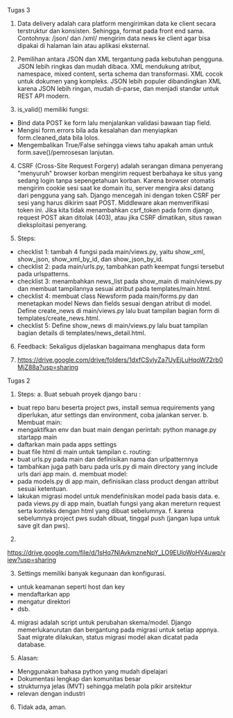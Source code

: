 Tugas 3

1. Data delivery adalah cara platform mengirimkan data ke client secara terstruktur dan konsisten. Sehingga, format pada front end sama. Contohnya: /json/ dan /xml/ mengirim data news ke client agar bisa dipakai di halaman lain atau aplikasi eksternal.

2. Pemilihan antara JSON dan XML tergantung pada kebutuhan pengguna. JSON lebih ringkas dan mudah dibaca. XML mendukung atribut, namespace, mixed content, serta schema dan transformasi. XML cocok untuk dokumen yang kompleks. JSON lebih populer dibandingkan XML karena JSON lebih ringan, mudah di-parse, dan menjadi standar untuk REST API modern.

3. is_valid() memiliki fungsi:
- Bind data POST ke form lalu menjalankan validasi bawaan tiap field.
- Mengisi form.errors bila ada kesalahan dan menyiapkan form.cleaned_data bila lolos.
- Mengembalikan True/False sehingga views tahu apakah aman untuk form.save()/pemrosesan lanjutan.

4. CSRF (Cross-Site Request Forgery) adalah serangan dimana penyerang "menyuruh" browser korban mengirim request berbahaya ke situs yang sedang login tanpa sepengetahuan korban. Karena browser otomatis mengirim cookie sesi saat ke domain itu, server mengira aksi datang dari pengguna yang sah. Django mencegah ini dengan token CSRF per sesi yang harus dikirim saat POST. Middleware akan memverifikasi token ini. Jika kita tidak menambahkan csrf_token pada form django, request POST akan ditolak (403), atau jika CSRF dimatikan, situs rawan dieksploitasi penyerang.

5. Steps:
- checklist 1: tambah 4 fungsi pada main/views.py, yaitu show_xml, show_json, show_xml_by_id, dan show_json_by_id.
- checklist 2: pada main/urls.py, tambahkan path keempat fungsi tersebut pada urlspatterns.
- checklist 3: menambahkan news_list pada show_main di main/views.py dan membuat tampilannya sesuai atribut pada templates/main.html.
- checklist 4: membuat class Newsform pada main/forms.py dan menetapkan model News dan fields sesuai dengan atribut di model. Define create_news di main/views.py lalu buat tampilan bagian form di templates/create_news.html.
- checklist 5: Define show_news di main/views.py lalu buat tampilan bagian details di templates/news_detail.html.

6. Feedback: Sekaligus dijelaskan bagaimana menghapus data form

7. https://drive.google.com/drive/folders/1dxfCSvlyZa7UyEjLuHqoW72rb0MjZ88a?usp=sharing



































Tugas 2

1. Steps:
a. Buat sebuah proyek django baru :
- buat repo baru beserta project pws, install semua requirements yang diperlukan, atur settings dan environment, coba jalankan server.
b. Membuat main:
- mengaktifkan env dan buat main dengan perintah: python manage.py startapp main
- daftarkan main pada apps settings
- buat file html di main untuk tampilan
c. routing:
- buat urls.py pada main dan definisikan nama dan urlpatternnya
- tambahkan juga path baru pada urls.py di main directory yang include urls dari app main.
d. membuat model:
- pada models.py di app main, definisikan class product dengan attribut sesuai ketentuan.
- lakukan migrasi model untuk mendefinisikan model pada basis data.
e. pada views.py di app main, buatlah fungsi yang akan mereturn  request serta konteks dengan html yang dibuat sebelumnya.
f. karena sebelumnya project pws sudah dibuat, tinggal push (jangan lupa untuk save git dan pws).

2. 
https://drive.google.com/file/d/1sHq7NlAvkmzneNpY_LO9EUloWoHV4uwq/view?usp=sharing

3. Settings memiliki banyak kegunaan dan konfigurasi. 
- untuk keamanan seperti host dan key
- mendaftarkan app
- mengatur direktori
- dsb.

4. migrasi adalah script untuk perubahan skema/model. Django memerlukanurutan dan bergantung pada migrasi untuk setiap appnya. Saat migrate dilakukan, status migrasi model akan dicatat pada database.

5. Alasan:
- Menggunakan bahasa python yang mudah dipelajari
- Dokumentasi lengkap dan komunitas besar
- strukturnya jelas (MVT) sehingga melatih pola pikir arsitektur
- relevan dengan industri

6. Tidak ada, aman.
